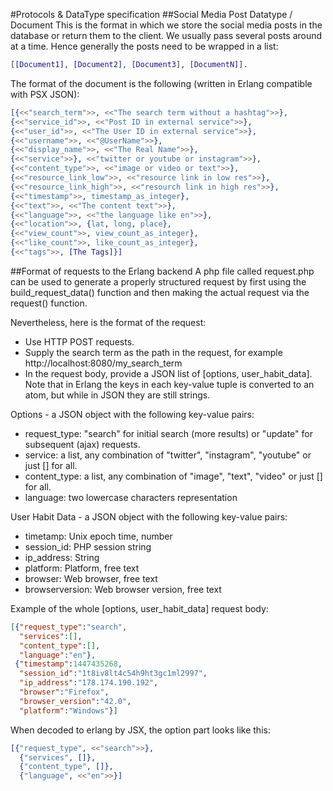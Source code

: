 #Protocols & DataType specification
##Social Media Post Datatype / Document
This is the format in which we store the social media posts in the database or return them to the client.
We usually pass several posts around at a time. Hence generally the posts need to be wrapped in a list:
```erlang
[[Document1], [Document2], [Document3], [DocumentN]].
```
The format of the document is the following (written in Erlang compatible with PSX JSON):
```erlang
[{<<"search_term">>, <<"The search term without a hashtag">>},
{<<"service_id">>, <<"Post ID in external service">>},
{<<"user_id">>, <<"The User ID in external service">>},
{<<"username">>, <<"@UserName">>},
{<<"display_name">>, <<"The Real Name">>},
{<<"service">>}, <<"twitter or youtube or instagram">>},
{<<"content_type">>, <<"image or video or text">>},
{<<"resource_link_low">>, <<"resource link in low res">>},
{<<"resource_link_high">>, <<"resourch link in high res">>},
{<<"timestamp">>, timestamp_as_integer},
{<<"text">>, <<"The content text">>},
{<<"language">>, <<"the language like en">>},
{<<"location">>, {lat, long, place},
{<<"view_count">>, view_count_as_integer},
{<<"like_count">>, like_count_as_integer},
{<<"tags">>, [The Tags]}]
```

##Format of requests to the Erlang backend
A php file called request.php can be used to generate a properly structured request by first using the build_request_data() function and then making the actual request via the request() function.

Nevertheless, here is the format of the request:
 - Use HTTP POST requests.
 - Supply the search term as the path in the request, for example http://localhost:8080/my_search_term
 - In the request body, provide a JSON list of [options, user_habit_data]. Note that in Erlang the keys in each key-value tuple is converted to an atom, but while in JSON they are still strings.

Options - a JSON object with the following key-value pairs:
 - request_type: "search" for initial search (more results) or "update" for subsequent (ajax) requests.
 - service: a list, any combination of "twitter", "instagram", "youtube" or just [] for all.
 - content_type: a list, any combination of "image", "text", "video" or just [] for all.
 - language: two lowercase characters representation

User Habit Data - a JSON object with the following key-value pairs:
 - timetamp: Unix epoch time, number
 - session_id: PHP session string
 - ip_address: String
 - platform: Platform, free text
 - browser: Web browser, free text
 - browserversion: Web browser version, free text

Example of the whole [options, user_habit_data] request body: 
```json
[{"request_type":"search",
  "services":[],
  "content_type":[],
  "language":"en"},
 {"timestamp":1447435268,
  "session_id":"1t8iv8lt4c54h9ht3gc1ml2997",
  "ip_address":"178.174.190.192",
  "browser":"Firefox",
  "browser_version":"42.0",
  "platform":"Windows"}] 
```

When decoded to erlang by JSX, the option part looks like this:
```erlang
[{"request_type", <<"search">>},
  {"services", []},
  {"content_type", []},
  {"language", <<"en">>}]
```
